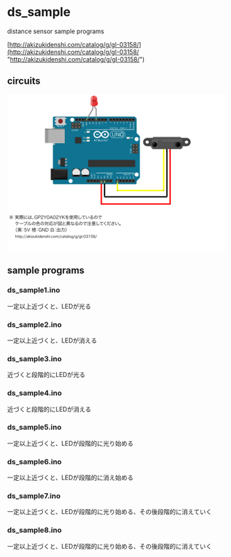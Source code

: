 # ds_sample

distance sensor sample programs

[http://akizukidenshi.com/catalog/g/gI-03158/](http://akizukidenshi.com/catalog/g/gI-03158/ "http://akizukidenshi.com/catalog/g/gI-03158/")

## circuits

![./ds_circuit.png](./ds_circuit.png "./ds_circuit.png")

## sample programs

### ds_sample1.ino

一定以上近づくと、LEDが光る

### ds_sample2.ino

一定以上近づくと、LEDが消える

### ds_sample3.ino

近づくと段階的にLEDが光る

### ds_sample4.ino

近づくと段階的にLEDが消える

### ds_sample5.ino

一定以上近づくと、LEDが段階的に光り始める

### ds_sample6.ino

一定以上近づくと、LEDが段階的に消え始める

### ds_sample7.ino

一定以上近づくと、LEDが段階的に光り始める、その後段階的に消えていく

### ds_sample8.ino

一定以上近づくと、LEDが段階的に光り始める、その後段階的に消えていく

